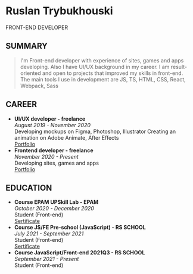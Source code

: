 # Ruslan Trybukhouski
FRONT-END DEVELOPER

## SUMMARY
> I'm Front-end developer with experience of sites, games and apps developing. Also I have UI/UX background in my career.
I am result-oriented and open to projects that improved my skills in front-end.
The main tools I use in development are JS, TS, HTML, CSS, React, Webpack, Sass

## CAREER
- **UI/UX developer - freelance**</br> 
_August 2019 - November 2020_</br>
Developing mockups on Figma, Photoshop, Illustrator
Creating an animation on Adobe Animate, After Effects</br>
[Portfolio](https://www.behance.net/trybukhouski)
- **Frontend developer - freelance**</br>
_November 2020 - Present_</br>
Developing sites, games and apps</br>
[Portfolio](https://github.com/Trybukhouski)

## EDUCATION
- **Course EPAM UPSkill Lab - EPAM**</br>
_October 2020 - December 2020_</br>
Student (Front-end)</br>
[Sertificate](/assets/imgs/UpSkillLab_Certificate.pdf)
- **Course JS/FE Pre-school (JavaScript) - RS SCHOOL**</br>
_July 2021 - September 2021_</br>
Student (Front-end)</br>
[Sertificate](/assets/imgs/JS_FE_Pre_School_Certificate.pdf)
- **Course JavaScript/Front-end 2021Q3 - RS SCHOOL**</br>
_September 2021 - Present_</br>
Student (Front-end)